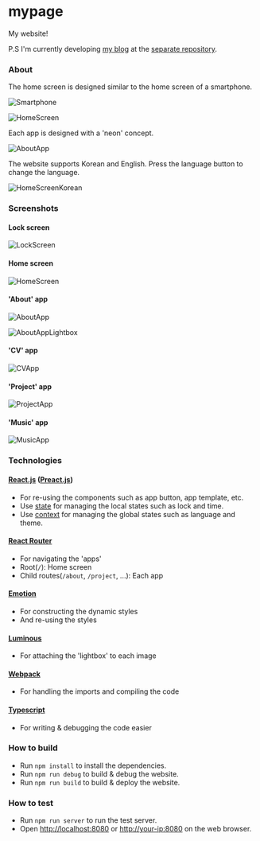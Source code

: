 # mypage
My website!

P.S I'm currently developing [my blog](https://avantgarde95.github.io/blog/) at the [separate repository](https://github.com/Avantgarde95/blog).

### About
The home screen is designed similar to the home screen of a smartphone.
  
![Smartphone](https://github.com/Avantgarde95/Avantgarde95.github.io/blob/master/image/Smartphone.png)

![HomeScreen](https://github.com/Avantgarde95/Avantgarde95.github.io/blob/master/image/HomeScreen.png)

Each app is designed with a 'neon' concept.

![AboutApp](https://github.com/Avantgarde95/Avantgarde95.github.io/blob/master/image/AboutApp.png)

The website supports Korean and English. Press the language button to change the language.

![HomeScreenKorean](https://github.com/Avantgarde95/Avantgarde95.github.io/blob/master/image/HomeScreenKorean.png)

### Screenshots
#### Lock screen
![LockScreen](https://github.com/Avantgarde95/Avantgarde95.github.io/blob/master/image/LockScreen.png)

#### Home screen 
![HomeScreen](https://github.com/Avantgarde95/Avantgarde95.github.io/blob/master/image/HomeScreen.png)

#### 'About' app
![AboutApp](https://github.com/Avantgarde95/Avantgarde95.github.io/blob/master/image/AboutApp.png)

![AboutAppLightbox](https://github.com/Avantgarde95/Avantgarde95.github.io/blob/master/image/AboutAppLightbox.png)

#### 'CV' app
![CVApp](https://github.com/Avantgarde95/Avantgarde95.github.io/blob/master/image/CVApp.png)

#### 'Project' app
![ProjectApp](https://github.com/Avantgarde95/Avantgarde95.github.io/blob/master/image/ProjectApp.png)

#### 'Music' app
![MusicApp](https://github.com/Avantgarde95/Avantgarde95.github.io/blob/master/image/MusicApp.png)

### Technologies
#### [React.js](https://reactjs.org/) ([Preact.js](https://preactjs.com/))
- For re-using the components such as app button, app template, etc.
- Use [state](https://reactjs.org/docs/hooks-state.html) for managing the local states such as lock and time.
- Use [context](https://reactjs.org/docs/context.html) for managing the global states such as language and theme.

#### [React Router](https://reacttraining.com/blog/react-router-v6-pre/)
- For navigating the 'apps'
- Root(`/`): Home screen
- Child routes(`/about`, `/project`, ...): Each app

#### [Emotion](https://emotion.sh/)
- For constructing the dynamic styles
- And re-using the styles

#### [Luminous](https://github.com/imgix/luminous)
- For attaching the 'lightbox' to each image

#### [Webpack](https://webpack.js.org/)
- For handling the imports and compiling the code

#### [Typescript](https://www.typescriptlang.org/)
- For writing & debugging the code easier

### How to build
- Run `npm install` to install the dependencies.
- Run `npm run debug` to build & debug the website.
- Run `npm run build` to build & deploy the website.

### How to test
- Run `npm run server` to run the test server.
- Open <http://localhost:8080> or <http://your-ip:8080> on the web browser.
